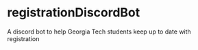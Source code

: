 # registrationDiscordBot
A discord bot to help Georgia Tech students keep up to date with registration
